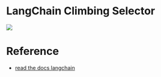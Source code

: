 # LangChain Climbing Selector

![](assets/EHR-tool-demo.gif)




# Reference
- [read the docs langchain](https://readthedocs.org/projects/langchain/)
